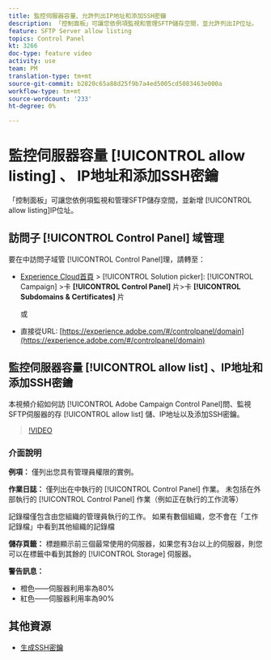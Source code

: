 ```yaml
---
title: 監控伺服器容量、允許列出IP地址和添加SSH密鑰
description: 「控制面板」可讓您依例項監視和管理SFTP儲存空間，並允許列出IP位址。
feature: SFTP Server allow listing
topics: Control Panel
kt: 3266
doc-type: feature video
activity: use
team: PM
translation-type: tm+mt
source-git-commit: b2820c65a88d25f9b7a4ed5005cd5083463e000a
workflow-type: tm+mt
source-wordcount: '233'
ht-degree: 0%

---
```



# 監控伺服器容量 [!UICONTROL allow listing] 、 IP地址和添加SSH密鑰

「控制面板」可讓您依例項監視和管理SFTP儲存空間，並新增 [!UICONTROL allow listing]IP位址。

## 訪問子 [!UICONTROL Control Panel] 域管理

要在中訪問子域管 [!UICONTROL Control Panel]理，請轉至：

* [Experience Cloud首頁](https://experience.adobe.com/#/home) > [!UICONTROL Solution picker]: [!UICONTROL Campaign] >卡 **[!UICONTROL Control Panel]** 片>卡 **[!UICONTROL Subdomains & Certificates]** 片

   或
* 直接從URL: [https://experience.adobe.com/#/controlpanel/domain](https://experience.adobe.com/#/controlpanel/domain)

## 監控伺服器容量 [!UICONTROL allow list] 、IP地址和添加SSH密鑰

本視頻介紹如何訪 [!UICONTROL Adobe Campaign Control Panel]問、監視SFTP伺服器的存 [!UICONTROL allow list] 儲、IP地址以及添加SSH密鑰。

>[!VIDEO](https://video.tv.adobe.com/v/27270?quality=12)

### 介面說明

**例項：** 僅列出您具有管理員權限的實例。

**作業日誌：** 僅列出在中執行的 [!UICONTROL Control Panel] 作業。 未包括在外部執行的 [!UICONTROL Control Panel] 作業（例如正在執行的工作流等）

記錄檔僅包含由您組織的管理員執行的工作。 如果有數個組織，您不會在「工作記錄檔」中看到其他組織的記錄檔

**儲存頁籤：** 標題顯示前三個最常使用的伺服器，如果您有3台以上的伺服器，則您可以在標籤中看到其餘的 [!UICONTROL Storage] 伺服器。

**警告訊息：**

* 橙色——伺服器利用率為80%
* 紅色——伺服器利用率為90%

## 其他資源

* [生成SSH密鑰](/help/acc/monitoring-campaign-classic/control-panel/generate-ssh-key.md)
